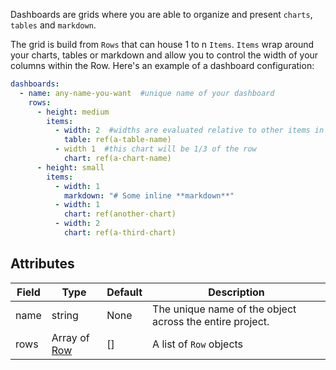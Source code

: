 Dashboards are grids where you are able to organize and present `charts`, `tables` and `markdown`.

The grid is build from `Rows` that can house 1 to n `Items`. `Items` wrap around your charts, tables or markdown and allow you to control the width of your columns within the Row. Here's an example of a dashboard configuration:
``` yaml
dashboards:
  - name: any-name-you-want  #unique name of your dashboard
    rows:
      - height: medium
        items:
          - width: 2  #widths are evaluated relative to other items in the row
            table: ref(a-table-name)
          - width 1  #this chart will be 1/3 of the row
            chart: ref(a-chart-name)
      - height: small
        items:
          - width: 1
            markdown: "# Some inline **markdown**"
          - width: 1
            chart: ref(another-chart)
          - width: 2
            chart: ref(a-third-chart)
```
## Attributes
| Field | Type | Default | Description |
|-------|------|---------|-------------|
| name | string | None | The unique name of the object across the entire project. |
| rows | Array of [Row](https://docs.visivo.io/reference/configuration/Dashboard/Row/) | [] | A list of `Row` objects |
